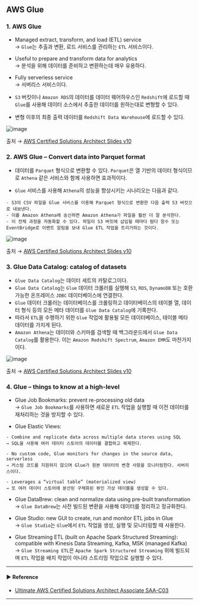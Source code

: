 ## AWS Glue
### 1. AWS Glue
- Managed extract, transform, and load (ETL) service  
→ `Glue`는 추출과 변환, 로드 서비스를 관리하는 `ETL` 서비스이다.

- Useful to prepare and transform data for analytics  
→ 분석을 위해 데이터를 준비하고 변환하는데 매우 유용하다.

- Fully serverless service  
→ 서버리스 서비스이다.

- `S3` 버킷이나 `Amazon RDS`의 데이터를 데이터 웨어하우스인 `Redshift`에 로드할 때 `Glue`를 사용해 데이터 소스에서 추출한 데이터를 원하는대로 변형할 수 있다.
- 변형 이후의 최종 출력 데이터를 `Redshift Data Warehouse`에 로드할 수 있다.

![image](https://user-images.githubusercontent.com/97398071/235962880-a3c128d6-4ea4-4f53-8539-dfc9113a6da7.png)

출처 → [AWS Certified Solutions Architect Slides v10](https://courses.datacumulus.com/downloads/certified-solutions-architect-pn9/)

### 2. AWS Glue – Convert data into Parquet format
- 데이터를 `Parquet` 형식으로 변환할 수 있다. `Parquet`은 열 기반의 데이터 형식이므로 `Athena` 같은 서비스와 함께 사용하면 효과적이다.

- `Glue` 서비스를 사용해 `Athena`의 성능을 향상시키는 시나리오는 다음과 같다.
~~~
- S3의 CSV 파일을 Glue 서비스를 이용해 Parquet 형식으로 변환한 다음 출력 S3 버킷으로 내보낸다.
- 이를 Amazon Athena에 송신하면 Amazon Athena가 파일을 훨씬 더 잘 분석한다.
- 이 전체 과정을 자동화할 수 있다. 파일이 S3 버킷에 삽입될 때마다 람다 함수 또는 EventBridge로 이벤트 알림을 보내 Glue ETL 작업을 트리거하는 것이다.
~~~

![image](https://user-images.githubusercontent.com/97398071/235962999-18438a35-a418-4fff-8c95-0ce5c9807dcc.png)

출처 → [AWS Certified Solutions Architect Slides v10](https://courses.datacumulus.com/downloads/certified-solutions-architect-pn9/)

### 3. Glue Data Catalog: catalog of datasets
- `Glue Data Catalog`는 데이터 세트의 카탈로그이다.
- `Glue Data Catalog`는 `Glue` 데이터 크롤러를 실행해 `S3`, `RDS`, `DynamoDB` 또는 호환 가능한 온프레미스 `JDBC` 데이터베이스에 연결한다.
- `Glue` 데이터 크롤러는 데이터베이스를 크롤링하고 데이터베이스의 테이블 열, 데이터 형식 등의 모든 메타 데이터를 `Glue Data Catalog`에 기록한다.  
- 따라서 `ETL`을 수행하기 위한 `Glue` 작업에 활용될 모든 데이터베이스, 테이블 메타 데이터를 가지게 된다.
- `Amazon Athena`는 데이터와 스키마를 검색할 때 백그라운드에서 `Glue Data Catalog`를 활용한다. 이는 `Amazon Redshift Spectrum`, `Amazon EMR`도 마찬가지이다.

![image](https://user-images.githubusercontent.com/97398071/235963137-206b7be1-4a3e-4192-a95a-f1ac08d90581.png)

출처 → [AWS Certified Solutions Architect Slides v10](https://courses.datacumulus.com/downloads/certified-solutions-architect-pn9/)

### 4. Glue – things to know at a high-level
- Glue Job Bookmarks: prevent re-processing old data  
→ `Glue Job Bookmarks`를 사용하면 새로운 `ETL` 작업을 실행할 때 이전 데이터를 재처리하는 것을 방지할 수 있다. 

- Glue Elastic Views:
~~~
- Combine and replicate data across multiple data stores using SQL
→ SQL을 사용해 여러 데이터 스토어의 데이터를 결합하고 복제한다.

- No custom code, Glue monitors for changes in the source data, serverless
→ 커스텀 코드를 지원하지 않으며 Glue가 원본 데이터의 변경 사항을 모니터링한다. 서버리스이다.

- Leverages a “virtual table” (materialized view)
→ 또 여러 데이터 스토어에 분산된 구체화된 뷰인 가상 테이블을 생성할 수 있다.
~~~

- Glue DataBrew: clean and normalize data using pre-built transformation  
→ `Glue DataBrew`는 사전 빌드된 변환을 사용해 데이터를 정리하고 정규화한다.

- Glue Studio: new GUI to create, run and monitor ETL jobs in Glue  
→ `Glue Studio`는 `Glue`에서 `ETL` 작업을 생성, 실행 및 모니터링할 때 사용한다.

- Glue Streaming ETL (built on Apache Spark Structured Streaming): compatible with Kinesis Data Streaming, Kafka, MSK (managed Kafka)  
→ `Glue Streaming ETL`은 `Apache Spark Structured Streaming` 위에 빌드되며 `ETL` 작업을 배치 작업이 아니라 스트리밍 작업으로 실행할 수 있다.

---
#### ▶ Reference
- [Ultimate AWS Certified Solutions Architect Associate SAA-C03](https://www.udemy.com/course/aws-certified-solutions-architect-associate-saa-c03/)
---